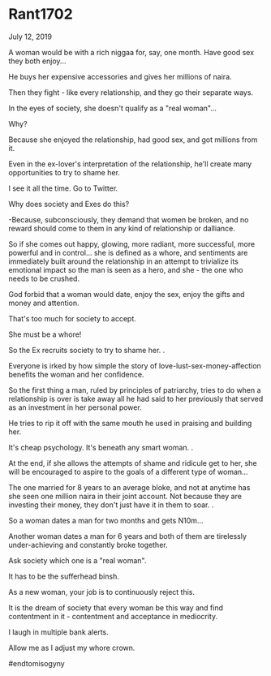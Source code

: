 # Rant1702


July 12, 2019

A woman would be with a rich niggaa for, say, one month. Have good sex they both enjoy...
 
He buys her expensive accessories and gives her millions of naira.

Then they fight - like every relationship, and they go their separate ways.

In the eyes of society, she doesn't qualify as a "real woman"...

Why?

Because she enjoyed the relationship, had good sex, and got millions from it.

Even in the ex-lover's interpretation of the relationship, he'll create many opportunities to try to shame her. 

I see it all the time. Go to Twitter.

Why does society and Exes do this?

-Because, subconsciously, they demand that women be broken, and no reward should come to them in any kind of relationship or dalliance.

So if she comes out happy, glowing, more radiant, more successful, more powerful and in control... she is defined as a whore, and sentiments are immediately built around the relationship in an attempt to trivialize its emotional impact so the man is seen as a hero, and she - the one who needs to be crushed. 

God forbid that a woman would date, enjoy the sex, enjoy the gifts and money and attention.

That's too much for society to accept.

She must be a whore!

So the Ex recruits society to try to shame her.
.

Everyone is irked by how simple the story of love-lust-sex-money-affection benefits the woman and her confidence. 

So the first thing a man, ruled by principles of patriarchy, tries to do when a relationship is over is take away all he had said to her previously that served as an investment in her personal power. 

He tries to rip it off with the same mouth he used in praising and building her.

It's cheap psychology. It's beneath any smart woman. 
.

At the end, if she allows the attempts of shame and ridicule get to her, she will be encouraged to aspire to the goals of a different type of woman...

The one married for 8 years to an average bloke, and not at anytime has she seen one million naira in their joint account. Not because they are investing their money, they don't just have it in them to soar.
.

So a woman dates a man for two months and gets N10m...

Another woman dates a man for 6 years and both of them are tirelessly under-achieving and constantly broke together. 

Ask society which one is a "real woman".

It has to be the sufferhead binsh. 

As a new woman, your job is to continuously reject this. 

It is the dream of society that every woman be this way and find contentment in it - contentment and acceptance in mediocrity. 

I laugh in multiple bank alerts.

Allow me as I adjust my whore crown. 

#endtomisogyny